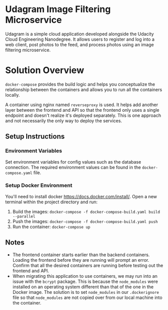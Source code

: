 # Udagram Image Filtering Microservice

Udagram is a simple cloud application developed alongside the Udacity Cloud Engineering Nanodegree. It allows users to register and log into a web client, post photos to the feed, and process photos using an image filtering microservice.

# Solution Overview
`docker-compose` provides the build logic and helps you conceptualize the relationship between the containers and allows you to run all the containers locally.

A container using nginx named `reverseproxy` is used. It helps add another layer between the frontend and API so that the frontend only uses a single endpoint and doesn't realize it's deployed separately. This is one approach and not necessarily the only way to deploy the services.

## Setup Instructions

### Environment Variables
Set environment variables for config values such as the database connection. The required environment values can be found in the `docker-compose.yaml` file.

### Setup Docker Environment
You'll need to install docker https://docs.docker.com/install/. Open a new terminal within the project directory and run:

1. Build the images: `docker-compose -f docker-compose-build.yaml build --parallel`
2. Push the images: `docker-compose -f docker-compose-build.yaml push`
3. Run the container: `docker-compose up`

## Notes
* The frontend container starts earlier than the backend containers. Loading the frontend before they are running will prompt an error. Confirm that all the desired containers are running before testing out the frontend and API.
* When migrating this application to use containers, we may run into an issue with the `bcrypt` package. This is because the `node_modules` were installed on an operating system different than that of the one in the Docker image. The solution is to set `node_modules` in our `.dockerignore` file so that `node_modules` are not copied over from our local machine into the container.